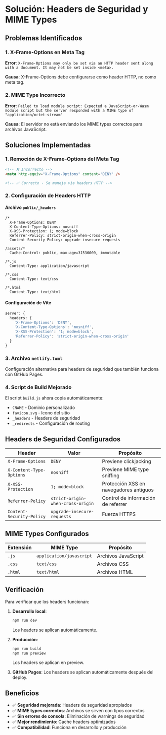 # Solución: Headers de Seguridad y MIME Types

## Problemas Identificados

### 1. X-Frame-Options en Meta Tag
**Error**: `X-Frame-Options may only be set via an HTTP header sent along with a document. It may not be set inside <meta>.`

**Causa**: X-Frame-Options debe configurarse como header HTTP, no como meta tag.

### 2. MIME Type Incorrecto
**Error**: `Failed to load module script: Expected a JavaScript-or-Wasm module script but the server responded with a MIME type of "application/octet-stream"`

**Causa**: El servidor no está enviando los MIME types correctos para archivos JavaScript.

## Soluciones Implementadas

### 1. Remoción de X-Frame-Options del Meta Tag
```html
<!-- ❌ Incorrecto -->
<meta http-equiv="X-Frame-Options" content="DENY" />

<!-- ✅ Correcto - Se maneja via headers HTTP -->
```

### 2. Configuración de Headers HTTP

#### Archivo `public/_headers`
```
/*
  X-Frame-Options: DENY
  X-Content-Type-Options: nosniff
  X-XSS-Protection: 1; mode=block
  Referrer-Policy: strict-origin-when-cross-origin
  Content-Security-Policy: upgrade-insecure-requests

/assets/*
  Cache-Control: public, max-age=31536000, immutable

/*.js
  Content-Type: application/javascript

/*.css
  Content-Type: text/css

/*.html
  Content-Type: text/html
```

#### Configuración de Vite
```typescript
server: {
  headers: {
    'X-Frame-Options': 'DENY',
    'X-Content-Type-Options': 'nosniff',
    'X-XSS-Protection': '1; mode=block',
    'Referrer-Policy': 'strict-origin-when-cross-origin'
  }
}
```

### 3. Archivo `netlify.toml`
Configuración alternativa para headers de seguridad que también funciona con GitHub Pages.

### 4. Script de Build Mejorado
El script `build.js` ahora copia automáticamente:
- `CNAME` - Dominio personalizado
- `favicon.svg` - Icono del sitio
- `_headers` - Headers de seguridad
- `_redirects` - Configuración de routing

## Headers de Seguridad Configurados

| Header | Valor | Propósito |
|--------|-------|-----------|
| `X-Frame-Options` | `DENY` | Previene clickjacking |
| `X-Content-Type-Options` | `nosniff` | Previene MIME type sniffing |
| `X-XSS-Protection` | `1; mode=block` | Protección XSS en navegadores antiguos |
| `Referrer-Policy` | `strict-origin-when-cross-origin` | Control de información de referrer |
| `Content-Security-Policy` | `upgrade-insecure-requests` | Fuerza HTTPS |

## MIME Types Configurados

| Extensión | MIME Type | Propósito |
|-----------|-----------|-----------|
| `.js` | `application/javascript` | Archivos JavaScript |
| `.css` | `text/css` | Archivos CSS |
| `.html` | `text/html` | Archivos HTML |

## Verificación

Para verificar que los headers funcionan:

1. **Desarrollo local**:
   ```bash
   npm run dev
   ```
   Los headers se aplican automáticamente.

2. **Producción**:
   ```bash
   npm run build
   npm run preview
   ```
   Los headers se aplican en preview.

3. **GitHub Pages**:
   Los headers se aplican automáticamente después del deploy.

## Beneficios

- ✅ **Seguridad mejorada**: Headers de seguridad apropiados
- ✅ **MIME types correctos**: Archivos se sirven con tipos correctos
- ✅ **Sin errores de consola**: Eliminación de warnings de seguridad
- ✅ **Mejor rendimiento**: Cache headers optimizados
- ✅ **Compatibilidad**: Funciona en desarrollo y producción 